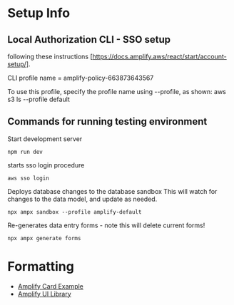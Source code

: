 # Setup Info

## Local Authorization CLI - SSO setup
following these instructions [https://docs.amplify.aws/react/start/account-setup/].

CLI profile name = amplify-policy-663873643567

To use this profile, specify the profile name using --profile, as shown:
aws s3 ls --profile default


## Commands for running testing environment

Start development server

    npm run dev

starts sso login procedure

    aws sso login

Deploys database changes to the database sandbox
This will watch for changes to the data model, and update as needed.

    npx ampx sandbox --profile amplify-default

Re-generates data entry forms - note this will delete current forms!

    npx ampx generate forms

# Formatting

* [Amplify Card Example](https://ui.docs.amplify.aws/react/components/card)
* [Amplify UI Library](https://ui.docs.amplify.aws/)